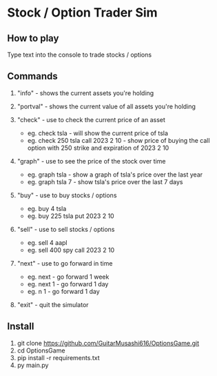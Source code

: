 # Stock / Option Trader Sim
## How to play

Type text into the console to trade stocks / options

## Commands

1. "info" - shows the current assets you're holding

2. "portval" - shows the current value of all assets you're holding

3. "check" - use to check the current price of an asset
    - eg. check tsla - will show the current price of tsla
    - eg. check 250 tsla call 2023 2 10 - show price of buying the call option with 250 strike and expiration of 2023 2 10

4. "graph" - use to see the price of the stock over time
    - eg. graph tsla - show a graph of tsla's price over the last year
    - eg. graph tsla 7 - show tsla's price over the last 7 days

4. "buy" - use to buy stocks / options
    - eg. buy 4 tsla
    - eg. buy 225 tsla put 2023 2 10

5. "sell" - use to sell stocks / options
    - eg. sell 4 aapl
    - eg. sell 400 spy call 2023 2 10

6. "next" - use to go forward in time
    - eg. next - go forward 1 week
    - eg. next 1 - go forward 1 day
    - eg. n 1 - go forward 1 day

7. "exit" - quit the simulator

## Install

1. git clone https://github.com/GuitarMusashi616/OptionsGame.git 
2. cd OptionsGame
3. pip install -r requirements.txt
4. py main.py